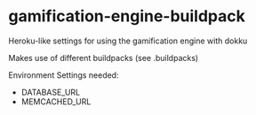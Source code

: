 # gamification-engine-buildpack
Heroku-like settings for using the gamification engine with dokku

Makes use of different buildpacks (see .buildpacks)

Environment Settings needed:

* DATABASE_URL
* MEMCACHED_URL
